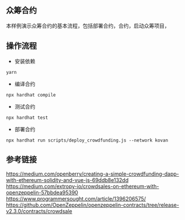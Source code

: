 ## 众筹合约
本样例演示众筹合约的基本流程，包括部署合约，合约，启动众筹项目，

## 操作流程
- 安装依赖
```
yarn
```

- 编译合约
```
npx hardhat compile
```

- 测试合约
```
npx hardhat test
```

- 部署合约
```
npx hardhat run scripts/deploy_crowdfunding.js --network kovan
```

## 参考链接
https://medium.com/openberry/creating-a-simple-crowdfunding-dapp-with-ethereum-solidity-and-vue-js-69ddb8e132dd  
https://medium.com/extropy-io/crowdsales-on-ethereum-with-openzeppelin-57bbdea95390  
https://www.programmersought.com/article/1396206575/  
https://github.com/OpenZeppelin/openzeppelin-contracts/tree/release-v2.3.0/contracts/crowdsale  
